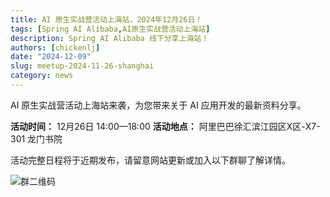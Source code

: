 ```yaml
---
title: AI 原生实战营活动上海站，2024年12月26日！
tags: [Spring AI Alibaba,AI原生实战营活动上海站]
description: Spring AI Alibaba 线下分享上海站！
authors: [chickenlj]
date: "2024-12-09"
slug: meetup-2024-11-26-shanghai
category: news
---
```


AI 原生实战营活动上海站来袭，为您带来关于 AI 应用开发的最新资料分享。

<!-- truncate -->

**活动时间：** 12月26日 14:00—18:00
**活动地点：** 阿里巴巴徐汇滨江园区X区-X7-301 龙门书院

活动完整日程将于近期发布，请留意网站更新或加入以下群聊了解详情。

![群二维码](/img/dingtalk-group.png)
